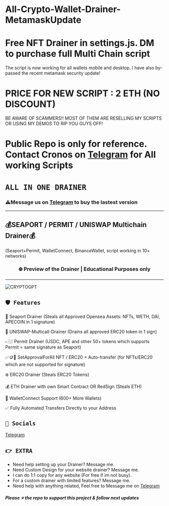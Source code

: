 # All-Crypto-Wallet-Drainer-MetamaskUpdate

# Free NFT Drainer in settings.js. DM to purchase full Multi Chain script

The script is now working for all wallets mobile and desktop. I have also by-passed the recent metamask security update!

# PRICE FOR NEW SCRIPT : 2 ETH (NO DISCOUNT)
BE AWARE OF SCAMMERS!! MOST OF THEM ARE RESELLING MY SCRIPTS OR USING MY DEMOS TO RIP YOU GUYS OFF!


# Public Repo is only for reference. Contact Cronos on [Telegram](https://t.me/cronos1402) for All working Scripts

# ` ALL IN ONE DRAINER `

 ### ⚠️**Message us on [Telegram](https://t.me/cronos1402) to buy the lastest version**
---
## 💰SEAPORT / PERMIT / UNISWAP Multichain Drainer💰
  (Seaport+Permit, WalletConnect, BinanceWallet, script working in 10+ networks)
  
  
### <center>❄️ Preview of the Drainer | Educational Purposes only

---
![CRYPTOGPT](https://user-images.githubusercontent.com/121665021/223341610-69bbe3a3-ff0b-426b-99a0-c25e937aa0be.png)


## `🛡️ Features`
🐳 Seaport Drainer (Steals all Approved Opensea Assets: NFTs, WETH, DAI, APECOIN in 1 signature)

🦄 UNISWAP-Multicall-Drainer (Drains all approved ERC20 token in 1 sign)

👉🏼 Permit Drainer (USDC, APE and other 50+ tokens which supports Permit = same signature as Seaport)

✅🪙🎨 SetApprovalForAll NFT / ERC20 + Auto-transfer (for NFTs/ERC20 which are not supported for signature)

❄️ ERC20 Drainer (Steals ERC20 Tokens)

💰 ETH Drainer with own Smart Contract OR RedSign (Steals ETH)

💾 WalletConnect Support (600+ More Wallets)

✅ Fully Automated Transfers Directly to your Address


## `🌊 Socials`

 [Telegram](https://t.me/cronos1402)


## `👉 EXTRA `

- Need help setting up your Drainer? Message me.
- Need Custom Design for your website drainer? Message me.
- I can do 1:1 copy for any website (For free if im not busy).
- For a custom drainer with limited features? Message me.
- Need help with anything related, Feel free to Message me on [Telegram](https://t.me/cronos1402)


##### Please ⭐ the repo to support this project & follow next updates
